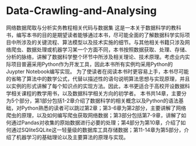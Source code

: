 # Data-Crawling-and-Analysing
网络数据爬取与分析实务教程相关代码与数据集
这是一本关于数据科学的教科书，编写本书的目的是期望读者能够通过本书，尽可能全面的了解数据科学实际项目中所涉及的关键流程、算法模型以及技术实施的细节。与其他相关书籍只涉及网络爬虫、数据处理或机器学习某一个方面不同，本书按照数据获取、处理、存储、分析的脉络，讲解了数据科学整个环节中所涉及相关理论、技术原理。考虑业内实际项目普遍采用Python作为开发工具，因此本书所有实例均采用Python的Juypter Notebook编写实现。
为了使读者在阅读本书时更容易上手，本书尽可能的省略了算法中的数学公式，代替以描述性的语句说明算法思想与实现原理，并且以实例的形式讲解了每个知识点的实现方法。因此，本书更适合于高校开设数据科学相关课程的教学用书，以及数据科学相关方向的初学者。
本书共14章，主要分为5个部分，第1部分包括1-2章介绍了数据科学的相关概念以及Python的语法基础，对Python熟悉的读者可以跳过第2章；第3-6章为第2部分，主要讲解了网络爬虫的原理，以及如何编写爬虫获取网络数据；第3部分包括第7-9章，讲解了如何通过Pandas对收集的原始数据进行必要的处理；第4部分为第10章，介绍了如何通过SQliteSQLite这一轻量级的数据库工具存储数据；第11-14章为第5部分，介绍了机器学习的基础理论以及主要算法的原理与实现。
